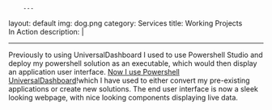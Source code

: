         ---

layout: default
img: dog.png
category: Services
title: Working Projects<br>In Action
description: |

---

Previously to using UniversalDashboard I used to use Powershell Studio and deploy my powershell solution as an executable, which would then display an application user interface. [Now I use Powershell UniversalDashboard](https://psdevuk.github.io/adam-blog/)!which I have used to either convert my pre-existing applications or create new solutions. The end user interface is now a sleek looking webpage, with nice looking components displaying live data.
